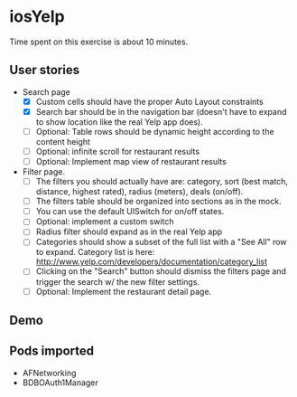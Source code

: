 # iosYelp
Time spent on this exercise is about 10 minutes.

## User stories

* Search page
  * [x] Custom cells should have the proper Auto Layout constraints
  * [x] Search bar should be in the navigation bar (doesn't have to expand to show location like the real Yelp app does).
  * [ ] Optional: Table rows should be dynamic height according to the content height
  * [ ] Optional: infinite scroll for restaurant results
  * [ ] Optional: Implement map view of restaurant results
* Filter page. 
  * [ ] The filters you should actually have are: category, sort (best match, distance, highest rated), radius (meters), deals (on/off).
  * [ ] The filters table should be organized into sections as in the mock.
  * [ ] You can use the default UISwitch for on/off states. 
  * [ ] Optional: implement a custom switch
  * [ ] Radius filter should expand as in the real Yelp app
  * [ ] Categories should show a subset of the full list with a "See All" row to expand. Category list is here: http://www.yelp.com/developers/documentation/category_list
  * [ ] Clicking on the "Search" button should dismiss the filters page and trigger the search w/ the new filter settings.
  * [ ] Optional: Implement the restaurant detail page.

## Demo

## Pods imported
* AFNetworking
* BDBOAuth1Manager

